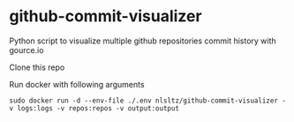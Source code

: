 # github-commit-visualizer
Python script to visualize multiple github repositories commit history with gource.io

Clone this repo

Run docker with following arguments

```
sudo docker run -d --env-file ./.env nlsltz/github-commit-visualizer -v logs:logs -v repos:repos -v output:output
```
